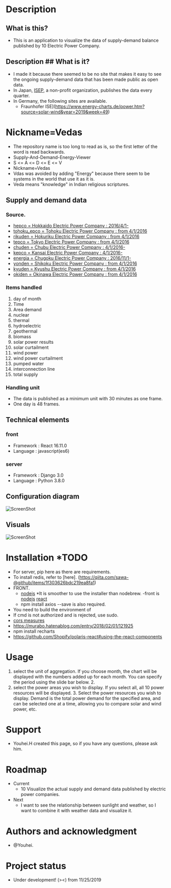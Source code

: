 # Description
## What is this?
  - This is an application to visualize the data of supply-demand balance published by 10 Electric Power Company.
## Description ## What is it?
  - I made it because there seemed to be no site that makes it easy to see the ongoing supply-demand data that has been made public as open data.
  - In Japan, [ISEP](https://isep-energychart.com/graphics/), a non-profit organization, publishes the data every quarter.
  - In Germany, the following sites are available.
    - Fraunhofer ISE](https://www.energy-charts.de/power.htm?source=solar-wind&year=2019&week=49)

# Nickname=Vedas
- The repository name is too long to read as is, so the first letter of the word is read backwards.
- Supply-And-Demand-Energy-Viewer
- S <= A <= D <= E <= V
- Nickname=Vedas
- Vdas was avoided by adding "Energy" because there seem to be systems in the world that use it as it is.
- Veda means "knowledge" in Indian religious scriptures.

## Supply and demand data
### Source.

 - [hepco = Hokkaido Electric Power Company : 2016/4/1-](https://www.hepco.co.jp/energy/recyclable_energy/fixedprice_purchase/supply_demand_results.html)
 - [tohoku_epco = Tohoku Electric Power Company : from 4/1/2016](http://setsuden.tohoku-epco.co.jp/download.html)
 - [rikuden = Hokuriku Electric Power Company : from 4/1/2016](http://www.rikuden.co.jp/rule/area_jisseki.html)
 - [tepco = Tokyo Electric Power Company : from 4/1/2016](http://www.tepco.co.jp/forecast/html/area_data-j.html)
 - [chuden = Chubu Electric Power Company : 4/1/2016-](https://denki-yoho.chuden.jp/)
 - [kepco = Kansai Electric Power Company : 4/1/2016-](https://www.kepco.co.jp/energy_supply/supply/denkiyoho/area_jisseki.html)
 - [energia = Chugoku Electric Power Company : 2016/11/1-](http://www.energia.co.jp/retailer/eria_jyukyu.html)
 - [yonden = Shikoku Electric Power Company : from 4/1/2016](https://www.yonden.co.jp/nw/renewable_energy/data/supply_demand.html)
 - [kyuden = Kyushu Electric Power Company : from 4/1/2016](http://www.kyuden.co.jp/wheeling_disclosure.html)
 - [okiden = Okinawa Electric Power Company : from 4/1/2016](https://www.okiden.co.jp/business-support/service/supply-and-demand/index.html)

### Items handled

  1. day of month
  2. Time
  3. Area demand
  4. nuclear
  5. thermal
  6. hydroelectric
  7. geothermal
  8. biomass
  9. solar power results
  10. solar curtailment
  11. wind power
  12. wind power curtailment
  13. pumped water
  14. interconnection line
  15. total supply
   
### Handling unit
 - The data is published as a minimum unit with 30 minutes as one frame.
 - One day is 48 frames.

## Technical elements
### front
 - Framework : React 16.11.0
 - Language : javascript(es6)

### server

 - Framework : Django 3.0
 - Language : Python 3.8.0

## Configuration diagram
<img src="https://github.com/panair-jp/supply-and-demand-viewer/blob/master/readme_img/screenshot_20200925.png" alt="ScreenShot">

## Visuals

<img src="https://github.com/panair-jp/supply-and-demand-viewer/blob/master/readme_img/screenshot_20191215.png" alt="ScreenShot">

# Installation *TODO
- For server, pip here as there are requirements.
 - To install redis, refer to [here]. (https://qiita.com/sawa-@github/items/1f303626bdc219ea8fa1)
 - FRONT.
   - [nodejs](https://reffect.co.jp/html/npm-install-in-mac) *It is smoother to use the installer than nodebrew.
   -front is [nodejs]() [react](https://qiita.com/spice/items/b75afb607f1d2e1172a2#react%E3%81%AE%E4%BE%BF%E5%88%A9%E3%81%AA%E3%82%B3%E3%83%9E%E3%83%B3%E3%83%89%E3%82%92%E4%BD%BF%E3%81%88%E3%82%8B%E3%82%88%E3%81%86%E3%81%AB%E3%81%99%E3%82%8B)
   - npm install axios --save is also required.
 - You need to build the environment of
 - If cmd is not authorized and is rejected, use sudo.
 - [cors measures](https://qiita.com/karintou/items/52ee1f7c5fa641980188)
 - https://murabo.hatenablog.com/entry/2018/02/01/121925
 - npm install recharts
 - https://github.com/Shopify/polaris-react#using-the-react-components

# Usage
 1. select the unit of aggregation. If you choose month, the chart will be displayed with the numbers added up for each month. You can specify the period using the slide bar below. 2.
 2. select the power areas you wish to display. If you select all, all 10 power resources will be displayed. 3.
 Select the power resources you wish to display. Demand is the total power demand for the specified area, and can be selected one at a time, allowing you to compare solar and wind power, etc.

# Support
- Youhei.H created this page, so if you have any questions, please ask him.

# Roadmap
- Current
  - 10 Visualize the actual supply and demand data published by electric power companies.
- Next
  - I want to see the relationship between sunlight and weather, so I want to combine it with weather data and visualize it.

# Authors and acknowledgment
- @Youhei.

# Project status
- Under development! (><) from 11/25/2019
 
